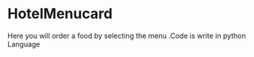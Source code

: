 # HotelMenucard
Here you will order a food by selecting the menu .Code is write in python Language 

